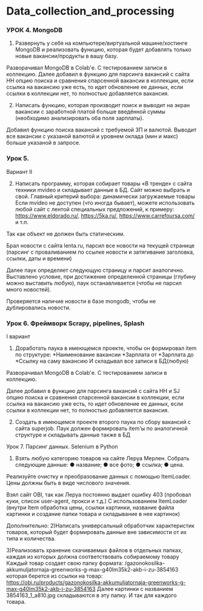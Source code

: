 # Data_collection_and_processing

### УРОК 4. MongoDB

1. Развернуть у себя на компьютере/виртуальной машине/хостинге MongoDB и реализовать функцию, которая будет добавлять только новые вакансии/продукты в вашу базу.

Разворачивал MongoDB в Colab'е. С тестированием записи в коллекцию.
Далее добавил в функцию для парсинга вакансий с сайта HH опцию поиска и сравнения спарсенной вакансии в коллекции, если ссылка на вакансию уже есть, то идет обновление ее данных, если ссылки в коллекции нет, то полностью добавляется вакансия.

2. Написать функцию, которая производит поиск и выводит на экран вакансии с заработной платой больше введённой суммы (необходимо анализировать оба поля зарплаты).

Добавил функцию поиска вакансий с требуемой ЗП и валютой. Выводит все вакансии с указаной валютой и уровнем оклада (мин и макс) больше указаной в запросе.

### Урок 5.

Вариант II

2) Написать программу, которая собирает товары «В тренде» с сайта техники mvideo и складывает данные в БД. Сайт можно выбрать и свой. Главный критерий выбора: динамически загружаемые товары
Если mvideo не доступен (что иногда бывает), можете использовать любой сайт с лентой специальных предложений, к примеру: https://www.eldorado.ru/, https://5ka.ru/, https://www.carrefoursa.com/ и т.п.

Так как объект не должен быть статическим.

Брал новости с сайта lenta.ru, парсил все новости на текущей странице (парсинг с проваливанием по ссылке новости и затягивание заголовка, ссылки, даты и времени)

Далее паук определяет следующую страницу и парсит аналогично. Выставлено условие, при достижение определенной страницы (глубину можно выставить любую), паук останавливается (чтобы не парсил много новостей).

Проверяется наличие новости в базе mongodb, чтобы не дублировались новости.

### Урок 6. Фреймворк Scrapy, pipelines, Splash 
I вариант
1) Доработать паука в имеющемся проекте, чтобы он формировал item по структуре:
*Наименование вакансии
*Зарплата от
*Зарплата до
*Ссылку на саму вакансию
И складывал все записи в БД(любую)

Разворачивал MongoDB в Colab'е. С тестированием записи в коллекцию.

Далее добавил в функцию для парсинга вакансий с сайта HH и SJ опцию поиска и сравнения спарсенной вакансии в коллекции, если ссылка на вакансию уже есть, то идет обновление ее данных, если ссылки в коллекции нет, то полностью добавляется вакансия.

2) Создать в имеющемся проекте второго паука по сбору вакансий с сайта superjob. Паук должен формировать item'ы по аналогичной структуре и складывать данные также в БД

Урок 7. Парсинг данных. Selenium в Python
1) Взять любую категорию товаров на сайте Леруа Мерлен. Собрать следующие данные:
● название;
● все фото;
● ссылка;
● цена.

Реализуйте очистку и преобразование данных с помощью ItemLoader. Цены должны быть в виде числового значения.

Взял сайт OBI, так как Леруа постоянно выдает ошибку 403 (пробовал куки, список user-agent, прокси и т.д.)
С использованием ItemLoader (внутри Item обработка цены, ссылки картинки, название файла картинки и создание папки товара и складывание в нее картинок)

Дополнительно:
2)Написать универсальный обработчик характеристик товаров, который будет формировать данные вне зависимости от их типа и количества.

3)Реализовать хранение скачиваемых файлов в отдельных папках, каждая из которых должна соответствовать собираемому товару 
Каждый товар создает свою папку формата: /gazonokosilka-akkumuljatornaja-greenworks-g-max-g40lm35k2-akb-i-zu-3854163
которая берется из ссылки на товар: https://obi.ru/products/gazonokosilka-akkumuljatornaja-greenworks-g-max-g40lm35k2-akb-i-zu-3854163
Далее картинки с названием 3854163_1_a810.jpg складываются в эту папку.
И так для каждого товара.

